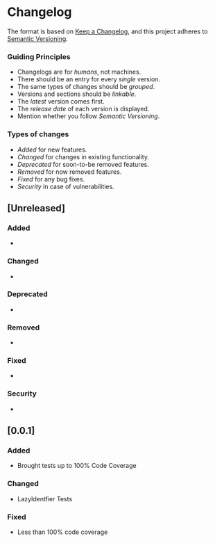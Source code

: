 # Changelog

The format is based on [Keep a Changelog](https://keepachangelog.com/en/1.0.0/),
and this project adheres to [Semantic Versioning](https://semver.org/spec/v2.0.0.html).


### Guiding Principles

- Changelogs are for *humans*, not machines.
- There should be an entry for every *single* version.
- The same types of changes should be *grouped*.
- Versions and sections should be *linkable*.
- The *latest* version comes first.
- The *release date* of each version is displayed.
- Mention whether you follow *Semantic Versioning*.


### Types of changes

- *Added* for new features.
- *Changed* for changes in existing functionality.
- *Deprecated* for soon-to-be removed features.
- *Removed* for now removed features.
- *Fixed* for any bug fixes.
- *Security* in case of vulnerabilities.


## [Unreleased]

### Added
- 

### Changed
- 

### Deprecated
-

### Removed
-

### Fixed
-

### Security
-



## [0.0.1]

### Added
- Brought tests up to 100% Code Coverage

### Changed
- LazyIdentfier Tests

### Fixed
- Less than 100% code coverage
